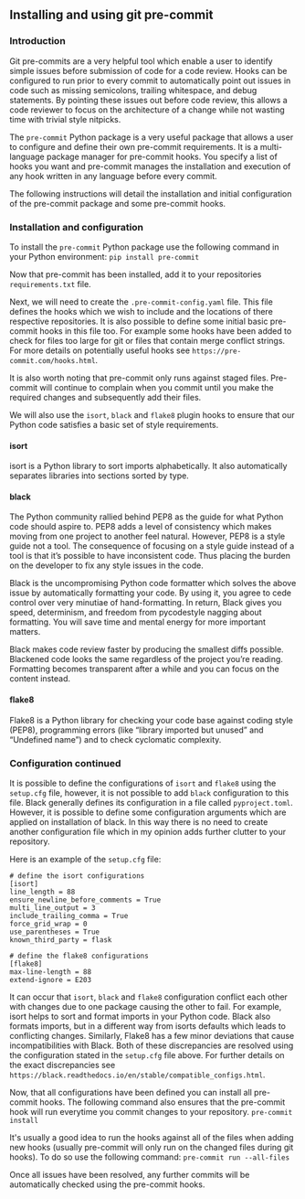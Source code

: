 ## Installing and using git pre-commit

### Introduction
Git pre-commits are a very helpful tool which enable a user to identify simple issues 
before submission of code for a code review. Hooks can be configured to run prior to 
every commit to automatically point out issues in code such as missing semicolons, 
trailing whitespace, and debug statements. By pointing these issues out before code 
review, this allows a code reviewer to focus on the architecture of a change while not 
wasting time with trivial style nitpicks.

The `pre-commit` Python package is a very useful package that allows a user to 
configure and define their own pre-commit requirements. It is a multi-language package 
manager for pre-commit hooks. You specify a list of hooks you want and pre-commit 
manages the installation and execution of any hook written in any language before 
every commit.  

The following instructions will detail the installation and initial configuration of 
the pre-commit package and some pre-commit hooks.  

### Installation and configuration
To install the `pre-commit` Python package use the following command in your Python 
environment:
`pip install pre-commit` 

Now that pre-commit has been installed, add it to your repositories `requirements.txt` 
file.

Next, we will need to create the `.pre-commit-config.yaml` file. This file defines the 
hooks which we wish to include and the locations of there respective repositories. It 
is also possible to define some initial basic pre-commit hooks in this file too. For 
example some hooks have been added to check for files too large for git or files that 
contain merge conflict strings. For more details on potentially useful hooks see 
`https://pre-commit.com/hooks.html`.

It is also worth noting that pre-commit only runs against staged files. Pre-commit 
will continue to complain when you commit until you make the required changes and 
subsequently add their files.

We will also use the `isort`, `black` and `flake8` plugin hooks to ensure that our 
Python code satisfies a basic set of style requirements.
 
#### isort
isort is a Python library to sort imports alphabetically. It also automatically 
separates libraries into sections sorted by type.

#### black

The Python community rallied behind PEP8 as the guide for what Python code should 
aspire to. PEP8 adds a level of consistency which makes moving from one project to 
another feel natural. However, PEP8 is a style guide not a tool. The consequence of 
focusing on a style guide instead of a tool is that it’s possible to have 
inconsistent code. Thus placing the burden on the developer to fix any style issues 
in the code.

Black is the uncompromising Python code formatter which solves the above issue by 
automatically formatting your code. By using it, you agree to cede control over 
very minutiae of hand-formatting. In return, Black gives you speed, determinism, 
and freedom from pycodestyle nagging about formatting. You will save time and mental 
energy for more important matters.

Black makes code review faster by producing the smallest diffs possible. Blackened 
code looks the same regardless of the project you’re reading. Formatting becomes 
transparent after a while and you can focus on the content instead.

#### flake8
Flake8 is a Python library for checking your code base against coding style (PEP8), 
programming errors (like “library imported but unused” and “Undefined name”) and to 
check cyclomatic complexity.

### Configuration continued
It is possible to define the configurations of `isort` and `flake8` using the 
`setup.cfg` file, however, it is not possible to add `black` configuration to this 
file. Black generally defines its configuration in a file called `pyproject.toml`. 
However, it is possible to define some configuration arguments which are applied on 
installation of black. In this way there is no need to create another configuration 
file which in my opinion adds further clutter to your repository.

Here is an example of the `setup.cfg` file:

```
# define the isort configurations
[isort]
line_length = 88
ensure_newline_before_comments = True
multi_line_output = 3
include_trailing_comma = True
force_grid_wrap = 0
use_parentheses = True
known_third_party = flask

# define the flake8 configurations
[flake8]
max-line-length = 88
extend-ignore = E203

```    

It can occur that `isort`, `black` and `flake8` configuration conflict each other 
with changes due to one package causing the other to fail. For example, isort helps 
to sort and format imports in your Python code. Black also formats imports, but in 
a different way from isorts defaults which leads to conflicting changes. Similarly, 
Flake8 has a few minor deviations that cause incompatibilities with Black. Both of 
these discrepancies are resolved using the configuration stated in the `setup.cfg` 
file above. For further details on the exact discrepancies see 
`https://black.readthedocs.io/en/stable/compatible_configs.html`.

Now, that all configurations have been defined you can install all pre-commit hooks. 
The following command also ensures that the pre-commit hook will run everytime you 
commit changes to your repository.
`pre-commit install` 

It's usually a good idea to run the hooks against all of the files when adding new 
hooks (usually pre-commit will only run on the changed files during git hooks). To do 
so use the following command: 
`pre-commit run --all-files`

Once all issues have been resolved, any further commits will be automatically checked 
using the pre-commit hooks.
